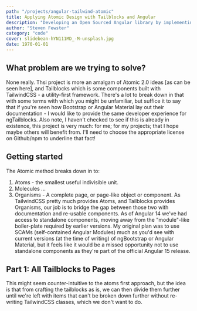 ```yaml
---
path: "/projects/angular-tailwind-atomic"
title: Applying Atomic Design with Tailblocks and Angular
description: "Developing an Open Sourced Angular library by implementing Atomic 2.0 ideas on to the Tailwind CSS framework"
author: "Steven Fewster"
category: "code"
cover: slidebean-hYN111MD_-M-unsplash.jpg
date: 1970-01-01
---
```


## What problem are we trying to solve?

None really.  Thsi project is more an amalgam of Atomic 2.0 ideas [as can be seen here], and Tailblocks which is some components built with TailwindCSS - a utility-first framework.
There's a lot to break down in that with some terms with which you might be unfamiliar, but suffice it to say that if you're seen how Bootstrap or Angular Material lay out their documentation - I would like to provide the same developer experience for ngTailblocks.
Also note, I haven't checked to see if this is already in existence, this project is very much: for me; for my projects; that I hope maybe others will benefit from.  I'll need to choose the appropriate license on Github/npm to underline that fact!

## Getting started
The Atomic method breaks down in to:
1. Atoms - the smallest useful indivisible unit.
2. Molecules
...
5. Organisms - A complete page, or page-like object or component.
As TailwindCSS pretty much provides Atoms, and Tailblocks provides Organisms, our job is to bridge the gap between those two with documentation and re-usable components.
As of Angular 14 we've had access to standalone components, moving away from the "module"-like boiler-plate required by earlier versions.  My original plan was to use SCAMs (self-contained Angular Modules) much as you'd see with current versions (at the time of writing) of ngBootstrap or Angular Material, but it feels like it would be a missed opportunity not to use standalone components as they're part of the official Angular 15 release.
## Part 1: All Tailblocks to Pages
This might seem counter-intuitive to the atoms first approach, but the idea is that from crafting the tailblocks as is, we can then divide them further until we're left with items that can't be broken down further without re-writing TailwindCSS classes, which we don't want to do.